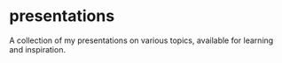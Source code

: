 # presentations
 A collection of my presentations on various topics, available for learning and inspiration.
